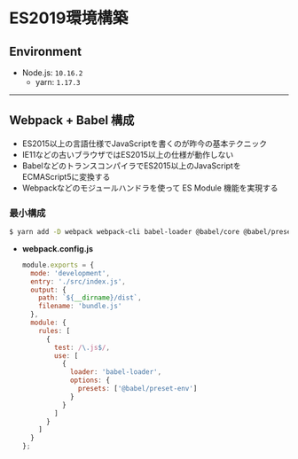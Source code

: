 # ES2019環境構築

## Environment

- Node.js: `10.16.2`
    - yarn: `1.17.3`

***

## Webpack + Babel 構成

- ES2015以上の言語仕様でJavaScriptを書くのが昨今の基本テクニック
- IE11などの古いブラウザではES2015以上の仕様が動作しない
- BabelなどのトランスコンパイラでES2015以上のJavaScriptをECMAScript5に変換する
- Webpackなどのモジュールハンドラを使って ES Module 機能を実現する

### 最小構成
```bash
$ yarn add -D webpack webpack-cli babel-loader @babel/core @babel/preset-env
```

- **webpack.config.js**
    ```javascript
    module.exports = {
      mode: 'development',
      entry: './src/index.js',
      output: {
        path: `${__dirname}/dist`,
        filename: 'bundle.js'
      },
      module: {
        rules: [
          {
            test: /\.js$/,
            use: [
              {
                loader: 'babel-loader',
                options: {
                  presets: ['@babel/preset-env']
                }
              }
            ]
          }
        ]
      }
    };
    ```
